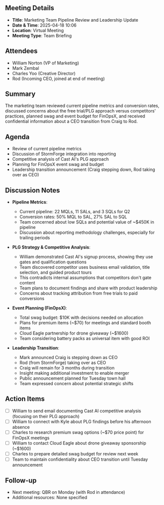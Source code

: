 ## Meeting Details

- **Title**: Marketing Team Pipeline Review and Leadership Update
- **Date & Time**: 2025-04-18 10:06
- **Location**: Virtual Meeting
- **Meeting Type**: Team Briefing

## Attendees

- William Norton (VP of Marketing)
- Mark Zembal
- Charles Yoo (Creative Director)
- Rod (Incoming CEO, joined at end of meeting)

## Summary

The marketing team reviewed current pipeline metrics and conversion rates, discussed concerns about the free trial/PLG approach versus competitors' practices, planned swag and event budget for FinOpsX, and received confidential information about a CEO transition from Craig to Rod.

## Agenda

- Review of current pipeline metrics
- Discussion of StormForge integration into reporting
- Competitive analysis of Cast AI's PLG approach
- Planning for FinOpsX event swag and budget
- Leadership transition announcement (Craig stepping down, Rod taking over as CEO)

## Discussion Notes

- **Pipeline Metrics**:
    
    - Current pipeline: 22 MQLs, 11 SALs, and 3 SQLs for Q2
    - Conversion rates: 50% MQL to SAL, 27% SAL to SQL
    - Team concerned about low SQLs and potential value of ~$450K in pipeline
    - Discussion about reporting methodology challenges, especially for trailing periods
- **PLG Strategy & Competitive Analysis**:
    
    - William demonstrated Cast AI's signup process, showing they use gates and qualification questions
    - Team discovered competitor uses business email validation, title selection, and guided product tours
    - This contradicts internal assumptions that competitors don't gate content
    - Team plans to document findings and share with product leadership
    - Concerns about tracking attribution from free trials to paid conversions
- **Event Planning (FinOpsX)**:
    
    - Total swag budget: $10K with decisions needed on allocation
    - Plans for premium items (~$70) for meetings and standard booth items
    - Cloud Eagle partnership for drone giveaway (~$1600)
    - Team considering battery packs as universal item with good ROI
- **Leadership Transition**:
    
    - Mark announced Craig is stepping down as CEO
    - Rod (from StormForge) taking over as CEO
    - Craig will remain for 3 months during transition
    - Insight making additional investment to enable merger
    - Public announcement planned for Tuesday town hall
    - Team expressed concern about potential strategic shifts

## Action Items

- [ ] William to send email documenting Cast AI competitive analysis (focusing on their PLG approach)
- [ ] William to connect with Kyle about PLG findings before his afternoon absence
- [ ] Charles to research premium swag options (~$70 price point) for FinOpsX meetings
- [ ] William to contact Cloud Eagle about drone giveaway sponsorship (~$1600)
- [ ] Charles to prepare detailed swag budget for review next week
- [ ] Team to maintain confidentiality about CEO transition until Tuesday announcement

## Follow-up

- Next meeting: QBR on Monday (with Rod in attendance)
- Additional resources: None specified